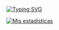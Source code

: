 
[![Typing SVG](https://readme-typing-svg.herokuapp.com?color=697f92&size=40&center=true&vCenter=true&width=1000&lines=Bienvenidos+a+mi+perfil+de+github;Mi+nombre+es+Jorge+Antonio+Monterroso+Aspuac;Soy+un+desarrollador+Jr+en+crecimiento)](https://git.io/typing-svg)



[![Mis estadisticas](https://github-readme-stats.vercel.app/api?username=jmonterrosodev&show_icons=true&theme=tokyonight)](https://github.com/jmonterrosodev/portfolio)



